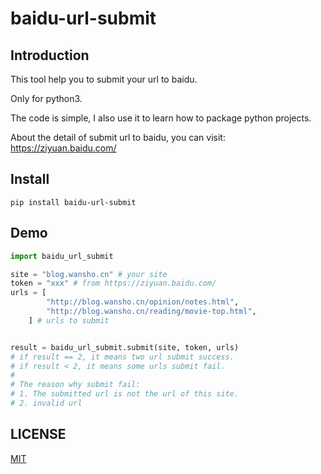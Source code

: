# baidu-url-submit

## Introduction
This tool help you to submit your url to baidu.

Only for python3.

The code is simple, I also use it to learn how to package python projects.

About the detail of submit url to baidu, you can visit: https://ziyuan.baidu.com/

## Install
```shell
pip install baidu-url-submit
```

## Demo

```python
import baidu_url_submit

site = "blog.wansho.cn" # your site
token = "xxx" # from https://ziyuan.baidu.com/
urls = [
        "http://blog.wansho.cn/opinion/notes.html",
        "http://blog.wansho.cn/reading/movie-top.html",
    ] # urls to submit


result = baidu_url_submit.submit(site, token, urls)
# if result == 2, it means two url submit success.
# if result < 2, it means some urls submit fail.
# 
# The reason why submit fail:
# 1. The submitted url is not the url of this site.
# 2. invalid url

```

## LICENSE

[MIT](LICENSE.txt)

